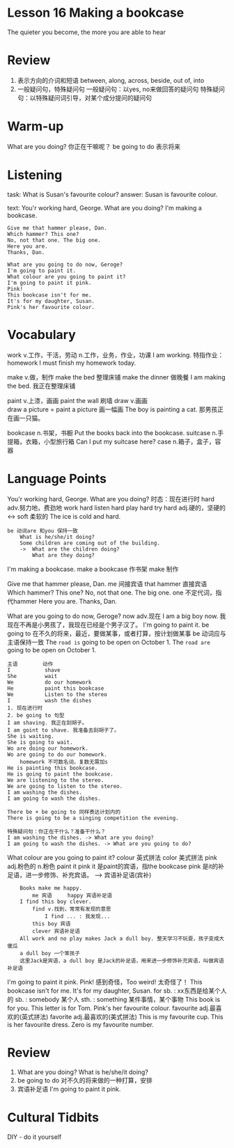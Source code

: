 # Lesson 16 Making a bookcase

The quieter you become, the more you are able to hear

# Review

1. 表示方向的介词和短语
    between, along, across, beside, out of, into
2. 一般疑问句，特殊疑问句
    一般疑问句：以yes, no来做回答的疑问句
    特殊疑问句：以特殊疑问词引导，对某个成分提问的疑问句

# Warm-up

What are you doing? 你正在干嘛呢？
be going to do 表示将来

# Listening

task:
    What is Susan's favourite colour?
answer:
    Susan is favourite colour.

text:
    You'r working hard, George.
    What are you doing?
    I'm making a bookcase.

    Give me that hammer please, Dan.
    Which hammer? This one?
    No, not that one. The big one.
    Here you are.
    Thanks, Dan.

    What are you going to do now, Geroge?
    I'm going to paint it.
    What colour are you going to paint it?
    I'm going to paint it pink.
    Pink!
    This bookcase isn't for me.
    It's for my daughter, Susan.
    Pink's her favourite colour.

# Vocabulary

work v.工作，干活，劳动 n.工作，业务，作业，功课
    I am working.
    特指作业：homework
    I must finish my homework today.

make v.做，制作
    make the bed 整理床铺
    make the dinner 做晚餐
    I am making the bed. 我正在整理床铺

paint v.上漆，画画
    paint the wall 刷墙
draw v.画画  
    draw a picture = paint a picture 画一幅画
The boy is painting a cat. 那男孩正在画一只猫。

bookcase n.书架，书橱
    Put the books back into the bookcase.
suitcase n.手提箱，衣箱，小型旅行箱
    Can I put my suitcase here?
case n.箱子，盒子，容器

# Language Points

You'r working hard, George.
What are you doing?
    时态：现在进行时
    hard adv.努力地，费劲地
        work hard
        listen hard
        play hard
        try hard
    adj.硬的，坚硬的   <-> soft 柔软的
    The ice is cold and hard.

    be 动词are 和you 保持一致
        What is he/she/it doing?
        Some children are coming out of the building.
        ->  What are the children doing?
            What are they doing?
I'm making a bookcase.
    make a bookcase 作书架
    make 制作

Give me that hammer please, Dan.
    me 间接宾语
    that hammer 直接宾语
Which hammer? This one?
No, not that one. The big one.
    one 不定代词，指代hammer
Here you are.
Thanks, Dan.

What are you going to do now, Geroge?
    now adv.现在
    I am a big boy now. 我现在不再是小男孩了，我现在已经是个男子汉了。
I'm going to paint it.
    be going to 在不久的将来，最近，要做某事，或者打算，按计划做某事
    be 动词应与主语保持一致
    The `road is` going to be open on October 1.
    The `road are` going to be open on October 1.

    主语        动作
    I           shave
    She         wait
    We          do our homework
    He          paint this bookcase
    We          Listen to the stereo
    I           wash the dishes
    1. 现在进行时
    2. be going to 句型
    I am shaving. 我正在刮胡子。
    I am goint to shave. 我准备去刮胡子了。
    She is waiting.
    She is going to wait.
    Wo are doing our homework.
    Wo are going to do our homework.
        homework 不可数名词，复数无需加s
    He is painting this bookcase.
    He is going to paint the bookcase.
    We are listening to the stereo.
    We are going to listen to the stereo.
    I am washing the dishes.
    I am going to wash the dishes.

    There be + be going to 同样表达计划内的
    There is going to be a singing competition the evening.

    特殊疑问句：你正在干什么？准备干什么？
    I am washing the dishes. -> What are you doing?
    I am going to wash the dishes. -> What are you going to do?
What colour are you going to paint it?
    colour 英式拼法 color 美式拼法
    pink adj.粉色的 n.粉色
    paint it pink 
        it 是paint的宾语，指the bookcase
        pink 是it的补足语，进一步修饰、补充宾语。 --> 宾语补足语(宾补)
        
        Books make me happy.
            me 宾语     happy 宾语补足语
        I find this boy clever.
            find v.找到，常常有发现的意思
                I find ... : 我发现...
            this boy 宾语
            clever 宾语补足语
        All work and no play makes Jack a dull boy. 整天学习不玩耍，孩子变成大傻瓜
        a dull boy 一个笨孩子
        这里Jack是宾语，a dull boy 是Jack的补足语，用来进一步修饰补充宾语，叫做宾语补足语
I'm going to paint it pink.
Pink!
    感到奇怪，Too weird! 太奇怪了！
This bookcase isn't for me.
It's for my daughter, Susan.
    for sb. : xx东西是给某个人的
        sb. : somebody 某个人
        sth. : something 某件事情，某个事物
    This book is for you.
    This letter is for Tom.
Pink's her favourite colour.
    favourite adj.最喜欢的(英式拼法)
    favorite adj.最喜欢的(美式拼法)
This is my favourite cup.
This is her favourite dress.
Zero is my favourite number.

# Review

1.  What are you doing?
    What is he/she/it doing?
2.  be going to do 对不久的将来做的一种打算，安排
3.  宾语补足语 I'm going to paint it pink.

# Cultural Tidbits

DIY - do it yourself
